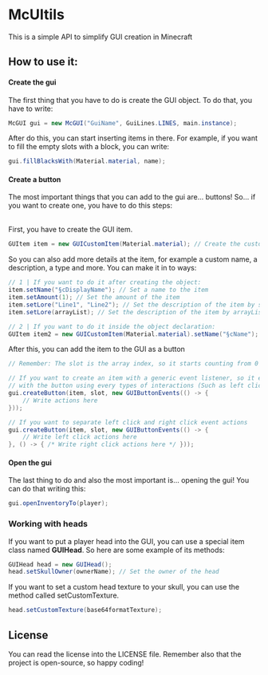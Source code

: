 # McUItils
This is a simple API to simplify GUI creation in Minecraft

## How to use it:
#### Create the gui
The first thing that you have to do is create the GUI object. To do that, you have to write:
```java
McGUI gui = new McGUI("GuiName", GuiLines.LINES, main.instance);
```

After do this, you can start inserting items in there. For example, if you want to fill the empty slots with
a block, you can write:

```java
gui.fillBlacksWith(Material.material, name);
```

#### Create a button

The most important things that you can add to the gui are... buttons! So... if you want to create one,
you have to do this steps: <br> <br>

First, you have to create the GUI item.
```java
GUItem item = new GUICustomItem(Material.material); // Create the custom item object
```

So you can also add more details at the item, for example a custom name, a description, a type and more.
You can make it in to ways:
```java
// 1 | If you want to do it after creating the object:
item.setName("§cDisplayName"); // Set a name to the item
item.setAmount(1); // Set the amount of the item
item.setLore("Line1", "Line2"); // Set the description of the item by strings
item.setLore(arrayList); // Set the description of the item by arrayList

// 2 | If you want to do it inside the object declaration:
GUItem item2 = new GUICustomItem(Material.material).setName("§cName");
```
After this, you can add the item to the GUI as a button
```java
// Remember: The slot is the array index, so it starts counting from 0 (First line: 0-8 and not 1-9)

// If you want to create an item with a generic event listener, so it execute the click actions when you interact
// with the button using every types of interactions (Such as left click, right click or drop key).
gui.createButton(item, slot, new GUIButtonEvents(() -> {
    // Write actions here
}));

// If you want to separate left click and right click event actions
gui.createButton(item, slot, new GUIButtonEvents(() -> {
    // Write left click actions here
}, () -> { /* Write right click actions here */ }));
```

#### Open the gui

The last thing to do and also the most important is... opening the gui! You can do that writing this:
```java
gui.openInventoryTo(player);
```

### Working with heads
If you want to put a player head into the GUI, you can use a special item class named **GUIHead**.
So here are some example of its methods:
```java
GUIHead head = new GUIHead();
head.setSkullOwner(ownerName); // Set the owner of the head
```

If you want to set a custom head texture to your skull, you can use the method called setCustomTexture.
```java
head.setCustomTexture(base64formatTexture);
```

## License
You can read the license into the LICENSE file. Remember also that the project is open-source, so
happy coding!